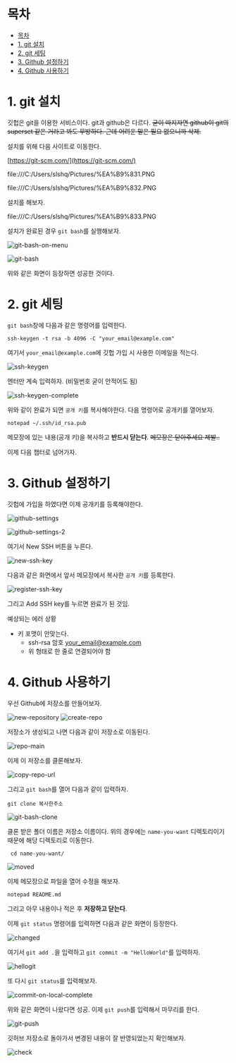 # 목차

- [목차](#목차)
- [1. git 설치](#1-git-설치)
- [2. git 세팅](#2-git-세팅)
- [3. Github 설정하기](#3-github-설정하기)
- [4. Github 사용하기](#4-github-사용하기)

# 1. git 설치

깃헙은 git을 이용한 서비스이다. git과 github은 다르다. ~~굳이 따지자면 github이 git의 superset 같은 거라고 봐도 무방하다. 근데 어려운 말은 필요 없으니까 삭제.~~  

설치를 위해 다음 사이트로 이동한다.  

[https://git-scm.com/](https://git-scm.com/)

file:///C:/Users/slshq/Pictures/%EA%B9%831.PNG

file:///C:/Users/slshq/Pictures/%EA%B9%832.PNG

설치를 해보자.  

file:///C:/Users/slshq/Pictures/%EA%B9%833.PNG

설치가 완료된 경우 `git bash`를 실행해보자.  

![git-bash-on-menu](assets/git-bash-on-menu.png)

![git-bash](assets/git-bash.png)

위와 같은 화면이 등장하면 성공한 것이다.  

# 2. git 세팅

`git bash`창에 다음과 같은 명령어를 입력한다.  

```text
ssh-keygen -t rsa -b 4096 -C "your_email@example.com"
```

여기서 `your_email@example.com`에 깃헙 가입 시 사용한 이메일을 적는다.  

![ssh-keygen](assets/ssh-keygen.png)

엔터만 계속 입력하자. (비밀번호 굳이 안적어도 됨)  

![ssh-keygen-complete](assets/ssk-keygen-complete.png)

위와 같이 완료가 되면 `공개 키`를 복사해야한다. 다음 명령어로 공개키를 열어보자.  

```text
notepad ~/.ssh/id_rsa.pub
```

메모장에 있는 내용(공개 키)을 복사하고 **반드시 닫는다**. ~~메모장은 닫아주세요 제발..~~  

이제 다음 챕터로 넘어가자.  

# 3. Github 설정하기

깃헙에 가입을 하였다면 이제 공개키를 등록해야한다.  

![github-settings](assets/github-settings.png)

![github-settings-2](assets/github-settings-2.png)

여기서 New SSH 버튼을 누른다.  

![new-ssh-key](assets/new-ssh-key.png)

다음과 같은 화면에서 앞서 메모장에서 복사한 `공개 키`를 등록한다.  

![register-ssh-key](assets/register-ssh-key.png)

그리고 Add SSH key를 누르면 완료가 된 것임.  

예상되는 에러 상황

- 키 포맷이 안맞는다.
  - ssh-rsa 암호 your_email@example.com
  - 위 형태로 한 줄로 연결되어야 함

# 4. Github 사용하기

우선 Github에 저장소를 만들어보자.  

![new-repository](assets/new-repository.png)
![create-repo](assets/create-repo.png)

저장소가 생성되고 나면 다음과 같이 저장소로 이동된다.  

![repo-main](assets/repo-main.png)

이제 이 저장소를 클론해보자.  

![copy-repo-url](assets/copy-repo-url.png)

그리고 `git bash`를 열어 다음과 같이 입력하자.  

```text
git clone 복사한주소
```

![git-bash-clone](assets/git-bash-clone.png)

클론 받은 폴더 이름은 저장소 이름이다. 위의 경우에는 `name-you-want` 디렉토리이기 때문에 해당 디렉토리로 이동한다.  

```text
 cd name-you-want/
```

![moved](assets/moved.png)

이제 메모장으로 파일을 열어 수정을 해보자.  

```text
notepad README.md
```

그리고 아무 내용이나 적은 후 **저장하고 닫는다**.  

이제 `git status` 명령어를 입력하면 다음과 같은 화면이 등장한다.  

![changed](assets/changed.png)

여기서 `git add .`을 입력하고 `git commit -m "HelloWorld"`를 입력하자.  

![hellogit](assets/hellogit.png)

또 다시 `git status`를 입력해보자.  

![commit-on-local-complete](assets/commit-on-local-complete.png)

위와 같은 화면이 나왔다면 성공. 이제 `git push`를 입력해서 마무리를 한다.  

![git-push](assets/git-push.png)

깃허브 저장소로 돌아가서 변경된 내용이 잘 반영되었는지 확인해보자.  

![check](assets/check.png)
